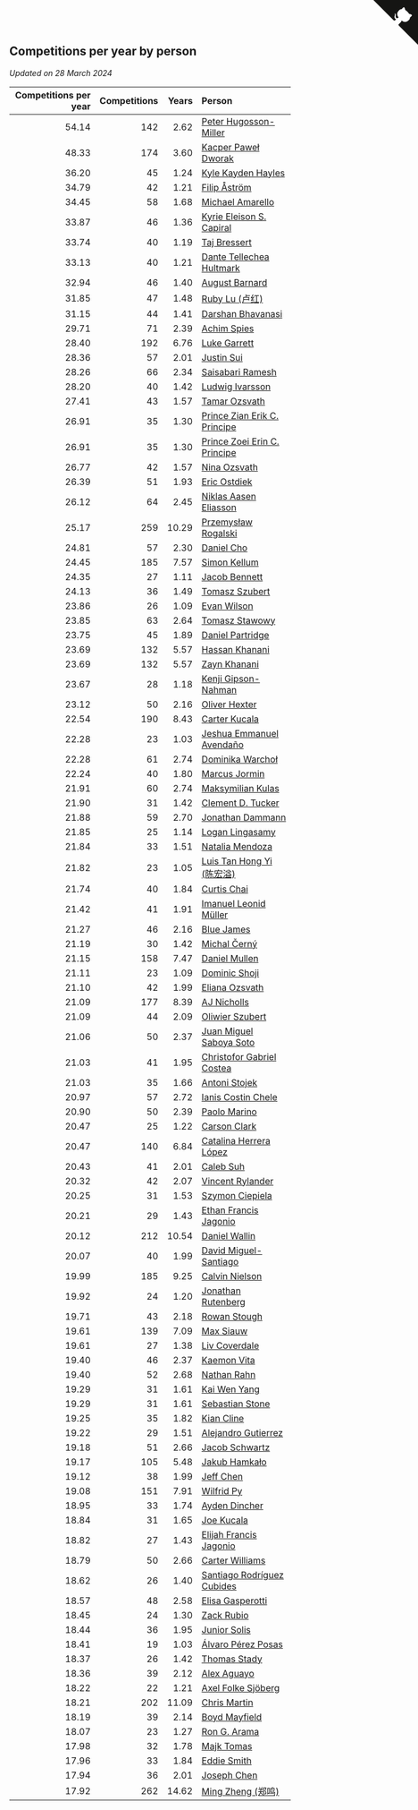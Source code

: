 ## Competitions per year by person

*Updated on 28 March 2024*

| Competitions per year | Competitions | Years | Person |
| ---: | ---: | ---: | :--- |
| 54.14 | 142 | 2.62 | [Peter Hugosson-Miller](https://www.worldcubeassociation.org/persons/2021HUGO01) |
| 48.33 | 174 | 3.60 | [Kacper Paweł Dworak](https://www.worldcubeassociation.org/persons/2020DWOR01) |
| 36.20 | 45 | 1.24 | [Kyle Kayden Hayles](https://www.worldcubeassociation.org/persons/2022HAYL02) |
| 34.79 | 42 | 1.21 | [Filip Åström](https://www.worldcubeassociation.org/persons/2023ASTR01) |
| 34.45 | 58 | 1.68 | [Michael Amarello](https://www.worldcubeassociation.org/persons/2022AMAR09) |
| 33.87 | 46 | 1.36 | [Kyrie Eleison S. Capiral](https://www.worldcubeassociation.org/persons/2022CAPI02) |
| 33.74 | 40 | 1.19 | [Taj Bressert](https://www.worldcubeassociation.org/persons/2023BRES01) |
| 33.13 | 40 | 1.21 | [Dante Tellechea Hultmark](https://www.worldcubeassociation.org/persons/2023HULT01) |
| 32.94 | 46 | 1.40 | [August Barnard](https://www.worldcubeassociation.org/persons/2022BARN21) |
| 31.85 | 47 | 1.48 | [Ruby Lu (卢红)](https://www.worldcubeassociation.org/persons/2022LURU01) |
| 31.15 | 44 | 1.41 | [Darshan Bhavanasi](https://www.worldcubeassociation.org/persons/2022BHAV01) |
| 29.71 | 71 | 2.39 | [Achim Spies](https://www.worldcubeassociation.org/persons/2021SPIE01) |
| 28.40 | 192 | 6.76 | [Luke Garrett](https://www.worldcubeassociation.org/persons/2017GARR05) |
| 28.36 | 57 | 2.01 | [Justin Sui](https://www.worldcubeassociation.org/persons/2022SUIJ01) |
| 28.26 | 66 | 2.34 | [Saisabari Ramesh](https://www.worldcubeassociation.org/persons/2021RAME01) |
| 28.20 | 40 | 1.42 | [Ludwig Ivarsson](https://www.worldcubeassociation.org/persons/2022IVAR01) |
| 27.41 | 43 | 1.57 | [Tamar Ozsvath](https://www.worldcubeassociation.org/persons/2022OZSV04) |
| 26.91 | 35 | 1.30 | [Prince Zian Erik C. Principe](https://www.worldcubeassociation.org/persons/2022PRIN08) |
| 26.91 | 35 | 1.30 | [Prince Zoei Erin C. Principe](https://www.worldcubeassociation.org/persons/2022PRIN09) |
| 26.77 | 42 | 1.57 | [Nina Ozsvath](https://www.worldcubeassociation.org/persons/2022OZSV03) |
| 26.39 | 51 | 1.93 | [Eric Ostdiek](https://www.worldcubeassociation.org/persons/2022OSTD01) |
| 26.12 | 64 | 2.45 | [Niklas Aasen Eliasson](https://www.worldcubeassociation.org/persons/2021ELIA01) |
| 25.17 | 259 | 10.29 | [Przemysław Rogalski](https://www.worldcubeassociation.org/persons/2013ROGA02) |
| 24.81 | 57 | 2.30 | [Daniel Cho](https://www.worldcubeassociation.org/persons/2021CHOD01) |
| 24.45 | 185 | 7.57 | [Simon Kellum](https://www.worldcubeassociation.org/persons/2016KELL12) |
| 24.35 | 27 | 1.11 | [Jacob Bennett](https://www.worldcubeassociation.org/persons/2023BENN04) |
| 24.13 | 36 | 1.49 | [Tomasz Szubert](https://www.worldcubeassociation.org/persons/2022SZUB02) |
| 23.86 | 26 | 1.09 | [Evan Wilson](https://www.worldcubeassociation.org/persons/2023WILS11) |
| 23.85 | 63 | 2.64 | [Tomasz Stawowy](https://www.worldcubeassociation.org/persons/2021STAW01) |
| 23.75 | 45 | 1.89 | [Daniel Partridge](https://www.worldcubeassociation.org/persons/2022PART02) |
| 23.69 | 132 | 5.57 | [Hassan Khanani](https://www.worldcubeassociation.org/persons/2018KHAN26) |
| 23.69 | 132 | 5.57 | [Zayn Khanani](https://www.worldcubeassociation.org/persons/2018KHAN28) |
| 23.67 | 28 | 1.18 | [Kenji Gipson-Nahman](https://www.worldcubeassociation.org/persons/2023GIPS01) |
| 23.12 | 50 | 2.16 | [Oliver Hexter](https://www.worldcubeassociation.org/persons/2022HEXT01) |
| 22.54 | 190 | 8.43 | [Carter Kucala](https://www.worldcubeassociation.org/persons/2015KUCA01) |
| 22.28 | 23 | 1.03 | [Jeshua Emmanuel Avendaño](https://www.worldcubeassociation.org/persons/2023AVEN01) |
| 22.28 | 61 | 2.74 | [Dominika Warchoł](https://www.worldcubeassociation.org/persons/2021WARC01) |
| 22.24 | 40 | 1.80 | [Marcus Jormin](https://www.worldcubeassociation.org/persons/2022JORM01) |
| 21.91 | 60 | 2.74 | [Maksymilian Kulas](https://www.worldcubeassociation.org/persons/2021KULA02) |
| 21.90 | 31 | 1.42 | [Clement D. Tucker](https://www.worldcubeassociation.org/persons/2022TUCK09) |
| 21.88 | 59 | 2.70 | [Jonathan Dammann](https://www.worldcubeassociation.org/persons/2021DAMM01) |
| 21.85 | 25 | 1.14 | [Logan Lingasamy](https://www.worldcubeassociation.org/persons/2023LING02) |
| 21.84 | 33 | 1.51 | [Natalia Mendoza](https://www.worldcubeassociation.org/persons/2022MEND24) |
| 21.82 | 23 | 1.05 | [Luis Tan Hong Yi (陈宏溢)](https://www.worldcubeassociation.org/persons/2023YILU01) |
| 21.74 | 40 | 1.84 | [Curtis Chai](https://www.worldcubeassociation.org/persons/2022CHAI02) |
| 21.42 | 41 | 1.91 | [Imanuel Leonid Müller](https://www.worldcubeassociation.org/persons/2022MULL02) |
| 21.27 | 46 | 2.16 | [Blue James](https://www.worldcubeassociation.org/persons/2022JAME01) |
| 21.19 | 30 | 1.42 | [Michal Černý](https://www.worldcubeassociation.org/persons/2022CERN03) |
| 21.15 | 158 | 7.47 | [Daniel Mullen](https://www.worldcubeassociation.org/persons/2016MULL04) |
| 21.11 | 23 | 1.09 | [Dominic Shoji](https://www.worldcubeassociation.org/persons/2023SHOJ01) |
| 21.10 | 42 | 1.99 | [Eliana Ozsvath](https://www.worldcubeassociation.org/persons/2022OZSV01) |
| 21.09 | 177 | 8.39 | [AJ Nicholls](https://www.worldcubeassociation.org/persons/2015NICH04) |
| 21.09 | 44 | 2.09 | [Oliwier Szubert](https://www.worldcubeassociation.org/persons/2022SZUB01) |
| 21.06 | 50 | 2.37 | [Juan Miguel Saboya Soto](https://www.worldcubeassociation.org/persons/2021SOTO01) |
| 21.03 | 41 | 1.95 | [Christofor Gabriel Costea](https://www.worldcubeassociation.org/persons/2022COST03) |
| 21.03 | 35 | 1.66 | [Antoni Stojek](https://www.worldcubeassociation.org/persons/2022STOJ03) |
| 20.97 | 57 | 2.72 | [Ianis Costin Chele](https://www.worldcubeassociation.org/persons/2021CHEL01) |
| 20.90 | 50 | 2.39 | [Paolo Marino](https://www.worldcubeassociation.org/persons/2021MARI04) |
| 20.47 | 25 | 1.22 | [Carson Clark](https://www.worldcubeassociation.org/persons/2023CLAR02) |
| 20.47 | 140 | 6.84 | [Catalina Herrera López](https://www.worldcubeassociation.org/persons/2017LOPE31) |
| 20.43 | 41 | 2.01 | [Caleb Suh](https://www.worldcubeassociation.org/persons/2022SUHC01) |
| 20.32 | 42 | 2.07 | [Vincent Rylander](https://www.worldcubeassociation.org/persons/2022RYLA01) |
| 20.25 | 31 | 1.53 | [Szymon Ciepiela](https://www.worldcubeassociation.org/persons/2022CIEP01) |
| 20.21 | 29 | 1.43 | [Ethan Francis Jagonio](https://www.worldcubeassociation.org/persons/2022JAGO03) |
| 20.12 | 212 | 10.54 | [Daniel Wallin](https://www.worldcubeassociation.org/persons/2013WALL03) |
| 20.07 | 40 | 1.99 | [David Miguel-Santiago](https://www.worldcubeassociation.org/persons/2022MIGU02) |
| 19.99 | 185 | 9.25 | [Calvin Nielson](https://www.worldcubeassociation.org/persons/2014NIEL03) |
| 19.92 | 24 | 1.20 | [Jonathan Rutenberg](https://www.worldcubeassociation.org/persons/2023RUTE01) |
| 19.71 | 43 | 2.18 | [Rowan Stough](https://www.worldcubeassociation.org/persons/2022STOU01) |
| 19.61 | 139 | 7.09 | [Max Siauw](https://www.worldcubeassociation.org/persons/2017SIAU02) |
| 19.61 | 27 | 1.38 | [Liv Coverdale](https://www.worldcubeassociation.org/persons/2022COVE02) |
| 19.40 | 46 | 2.37 | [Kaemon Vita](https://www.worldcubeassociation.org/persons/2021VITA01) |
| 19.40 | 52 | 2.68 | [Nathan Rahn](https://www.worldcubeassociation.org/persons/2021RAHN01) |
| 19.29 | 31 | 1.61 | [Kai Wen Yang](https://www.worldcubeassociation.org/persons/2022YANG19) |
| 19.29 | 31 | 1.61 | [Sebastian Stone](https://www.worldcubeassociation.org/persons/2022STON09) |
| 19.25 | 35 | 1.82 | [Kian Cline](https://www.worldcubeassociation.org/persons/2022CLIN01) |
| 19.22 | 29 | 1.51 | [Alejandro Gutierrez](https://www.worldcubeassociation.org/persons/2022GUTI09) |
| 19.18 | 51 | 2.66 | [Jacob Schwartz](https://www.worldcubeassociation.org/persons/2021SCHW01) |
| 19.17 | 105 | 5.48 | [Jakub Hamkało](https://www.worldcubeassociation.org/persons/2018HAMK01) |
| 19.12 | 38 | 1.99 | [Jeff Chen](https://www.worldcubeassociation.org/persons/2022CHEN19) |
| 19.08 | 151 | 7.91 | [Wilfrid Py](https://www.worldcubeassociation.org/persons/2016PYWI01) |
| 18.95 | 33 | 1.74 | [Ayden Dincher](https://www.worldcubeassociation.org/persons/2022DINC01) |
| 18.84 | 31 | 1.65 | [Joe Kucala](https://www.worldcubeassociation.org/persons/2022KUCA01) |
| 18.82 | 27 | 1.43 | [Elijah Francis Jagonio](https://www.worldcubeassociation.org/persons/2022JAGO02) |
| 18.79 | 50 | 2.66 | [Carter Williams](https://www.worldcubeassociation.org/persons/2021WILL06) |
| 18.62 | 26 | 1.40 | [Santiago Rodríguez Cubides](https://www.worldcubeassociation.org/persons/2022CUBI01) |
| 18.57 | 48 | 2.58 | [Elisa Gasperotti](https://www.worldcubeassociation.org/persons/2021GASP01) |
| 18.45 | 24 | 1.30 | [Zack Rubio](https://www.worldcubeassociation.org/persons/2022RUBI10) |
| 18.44 | 36 | 1.95 | [Junior Solis](https://www.worldcubeassociation.org/persons/2022SOLI03) |
| 18.41 | 19 | 1.03 | [Álvaro Pérez Posas](https://www.worldcubeassociation.org/persons/2023POSA01) |
| 18.37 | 26 | 1.42 | [Thomas Stady](https://www.worldcubeassociation.org/persons/2022STAD01) |
| 18.36 | 39 | 2.12 | [Alex Aguayo](https://www.worldcubeassociation.org/persons/2022AGUA01) |
| 18.22 | 22 | 1.21 | [Axel Folke Sjöberg](https://www.worldcubeassociation.org/persons/2023SJOB01) |
| 18.21 | 202 | 11.09 | [Chris Martin](https://www.worldcubeassociation.org/persons/2013MART03) |
| 18.19 | 39 | 2.14 | [Boyd Mayfield](https://www.worldcubeassociation.org/persons/2022MAYF01) |
| 18.07 | 23 | 1.27 | [Ron G. Arama](https://www.worldcubeassociation.org/persons/2022ARAM01) |
| 17.98 | 32 | 1.78 | [Majk Tomas](https://www.worldcubeassociation.org/persons/2022TOMA05) |
| 17.96 | 33 | 1.84 | [Eddie Smith](https://www.worldcubeassociation.org/persons/2022SMIT20) |
| 17.94 | 36 | 2.01 | [Joseph Chen](https://www.worldcubeassociation.org/persons/2022CHEN16) |
| 17.92 | 262 | 14.62 | [Ming Zheng (郑鸣)](https://www.worldcubeassociation.org/persons/2009ZHEN11) |


<a href="https://github.com/jonatanklosko/wca_statistics" class="github-corner" aria-label="View source on Github"><svg width="80" height="80" viewBox="0 0 250 250" style="fill:#151513; color:#fff; position: absolute; top: 0; border: 0; right: 0;" aria-hidden="true"><path d="M0,0 L115,115 L130,115 L142,142 L250,250 L250,0 Z"></path><path d="M128.3,109.0 C113.8,99.7 119.0,89.6 119.0,89.6 C122.0,82.7 120.5,78.6 120.5,78.6 C119.2,72.0 123.4,76.3 123.4,76.3 C127.3,80.9 125.5,87.3 125.5,87.3 C122.9,97.6 130.6,101.9 134.4,103.2" fill="currentColor" style="transform-origin: 130px 106px;" class="octo-arm"></path><path d="M115.0,115.0 C114.9,115.1 118.7,116.5 119.8,115.4 L133.7,101.6 C136.9,99.2 139.9,98.4 142.2,98.6 C133.8,88.0 127.5,74.4 143.8,58.0 C148.5,53.4 154.0,51.2 159.7,51.0 C160.3,49.4 163.2,43.6 171.4,40.1 C171.4,40.1 176.1,42.5 178.8,56.2 C183.1,58.6 187.2,61.8 190.9,65.4 C194.5,69.0 197.7,73.2 200.1,77.6 C213.8,80.2 216.3,84.9 216.3,84.9 C212.7,93.1 206.9,96.0 205.4,96.6 C205.1,102.4 203.0,107.8 198.3,112.5 C181.9,128.9 168.3,122.5 157.7,114.1 C157.9,116.9 156.7,120.9 152.7,124.9 L141.0,136.5 C139.8,137.7 141.6,141.9 141.8,141.8 Z" fill="currentColor" class="octo-body"></path></svg></a><style>.github-corner:hover .octo-arm{animation:octocat-wave 560ms ease-in-out}@keyframes octocat-wave{0%,100%{transform:rotate(0)}20%,60%{transform:rotate(-25deg)}40%,80%{transform:rotate(10deg)}}@media (max-width:500px){.github-corner:hover .octo-arm{animation:none}.github-corner .octo-arm{animation:octocat-wave 560ms ease-in-out}}</style>
